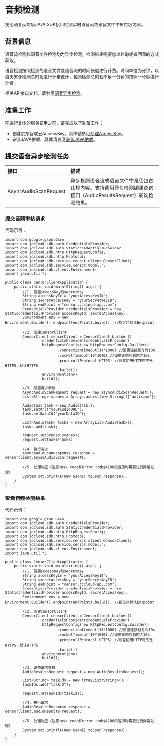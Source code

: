 # 		音频检测

使用语音反垃圾JAVA SDK接口检测实时语音流或语音文件中的垃圾内容。

## 背景信息

语音流检测和语音文件检测均为异步检测，检测结果需要您以轮询或者回调的方式获取。

语音检测按照检测的语音文件或语音流的时间长度进行计费。时间单位为分钟，以每天累计检测总时长进行计量统计，每天检测总时长不足一分钟的按照一分钟进行计费。

相关API接口文档，请参见[语音异步检测](https://docs.jdcloud.com/cn/content-moderation/audio-asynchronous-detection-api)。

## 准备工作

在进行具体的服务调用之前，请完成以下准备工作：

- 创建京东智联云AccessKey。具体请参见[创建AccessKey](https://uc.jdcloud.com/account/accesskey)。
- 安装JAVA依赖。具体请参见[安装JAVA依赖](Install-And-Initialization.md)。

## 提交语音异步检测任务

| 接口                  | 描述                                                         |
| :-------------------- | :----------------------------------------------------------- |
| AsyncAudioScanRequest | 异步检测语音流或语音文件中是否包含违规内容。支持调用异步检测结果查询接口（AudioResultsRequest）轮询检测结果。 |

### 提交音频审核请求

代码示例：

```
import com.google.gson.Gson;
import com.jdcloud.sdk.auth.CredentialsProvider;
import com.jdcloud.sdk.auth.StaticCredentialsProvider;
import com.jdcloud.sdk.http.HttpRequestConfig;
import com.jdcloud.sdk.http.Protocol;
import com.jdcloud.sdk.service.censor.client.CensorClient;
import com.jdcloud.sdk.service.censor.model.*;
import com.jdcloud.sdk.client.Environment;
import java.util.*;

public class CensorClientApplication {
    public static void main(String[] args) {
        //1. 设置accessKey和secretKey
        String accessKeyId = "yourAccessKeyID";
        String secretAccessKey = "yourSecretKeyID";
        String endPoint = "censor.jdcloud-api.com";
        CredentialsProvider credentialsProvider = new StaticCredentialsProvider(accessKeyId, secretAccessKey);
        Environment env = new Environment.Builder().endpoint(endPoint).build(); //指定非默认Endpoint

        //2. 创建CensorClient
        CensorClient censorClient = CensorClient.builder()
                .credentialsProvider(credentialsProvider)
                .httpRequestConfig(new HttpRequestConfig.Builder()
                        .connectionTimeout(10*1000) //设置连接超时为10s
                        .socketTimeout(10*1000) //设置读响应超时为10s
                        .protocol(Protocol.HTTPS) //设置使用HTTP而不是HTTPS，默认HTTPS
                        .build())
                .environment(env)
                .build();

        //3. 设置请求参数
        AsyncAudioScanRequest request = new AsyncAudioScanRequest();
        List<String> scenes = Arrays.asList(new String[]{"antispam"});

        AudioTask task = new AudioTask();
        task.setUrl("yourAudioURL");
        task.setDataId("yourDataID");

        List<AudioTask> tasks = new ArrayList<AudioTask>();
        tasks.add(task);

        request.setScenes(scenes);
        request.setTasks(tasks);

        //4. 执行请求
        AsyncAudioScanResponse response = censorClient.asyncAudioScan(request);

        //5. 处理响应（注意task code和error code非200的返回均需要进行异常处理）
        System.out.println(new Gson().toJson(response));
    }
}
```

### 查看音频检测结果

代码示例：

```
import com.google.gson.Gson;
import com.jdcloud.sdk.auth.CredentialsProvider;
import com.jdcloud.sdk.auth.StaticCredentialsProvider;
import com.jdcloud.sdk.http.HttpRequestConfig;
import com.jdcloud.sdk.http.Protocol;
import com.jdcloud.sdk.service.censor.client.CensorClient;
import com.jdcloud.sdk.service.censor.model.*;
import com.jdcloud.sdk.client.Environment;
import java.util.*;

public class CensorClientApplication {
    public static void main(String[] args) {
        //1. 设置accessKey和secretKey
        String accessKeyId = "yourAccessKeyID";
        String secretAccessKey = "yourSecretKeyID";
        String endPoint = "censor.jdcloud-api.com";
        CredentialsProvider credentialsProvider = new StaticCredentialsProvider(accessKeyId, secretAccessKey);
        Environment env = new Environment.Builder().endpoint(endPoint).build(); //指定非默认Endpoint

        //2. 创建CensorClient
        CensorClient censorClient = CensorClient.builder()
                .credentialsProvider(credentialsProvider)
                .httpRequestConfig(new HttpRequestConfig.Builder()
                        .connectionTimeout(10*1000) //设置连接超时为10s
                        .socketTimeout(10*1000) //设置读响应超时为10s
                        .protocol(Protocol.HTTPS) //设置使用HTTP而不是HTTPS，默认HTTPS
                        .build())
                .environment(env)
                .build();

        //3. 设置请求参数
        AudioResultsRequest request = new AudioResultsRequest();

        List<String> taskIds = new ArrayList<String>();
        taskIds.add("taskID");

        request.setTaskIds(taskIds);

        //4. 执行请求
        AudioResultsResponse response = censorClient.audioResults(request);

        //5. 处理响应（注意task code和error code非200的返回均需要进行异常处理）
        System.out.println(new Gson().toJson(response));
	}
}
```